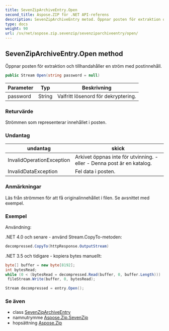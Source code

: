 ```yaml
---
title: SevenZipArchiveEntry.Open
second_title: Aspose.ZIP för .NET API-referens
description: SevenZipArchiveEntry metod. Öppnar posten för extraktion och tillhandahåller en ström med postinnehåll.
type: docs
weight: 90
url: /sv/net/aspose.zip.sevenzip/sevenziparchiveentry/open/
---
```

## SevenZipArchiveEntry.Open method

Öppnar posten för extraktion och tillhandahåller en ström med postinnehåll.

```csharp
public Stream Open(string password = null)
```

| Parameter | Typ | Beskrivning |
| --- | --- | --- |
| password | String | Valfritt lösenord för dekryptering. |

### Returvärde

Strömmen som representerar innehållet i posten.

### Undantag

| undantag | skick |
| --- | --- |
| InvalidOperationException | Arkivet öppnas inte för utvinning. - eller - Denna post är en katalog. |
| InvalidDataException | Fel data i posten. |

### Anmärkningar

Läs från strömmen för att få originalinnehållet i filen. Se avsnittet med exempel.

### Exempel

Användning:

.NET 4.0 och senare - använd Stream.CopyTo-metoden:

```csharp
decompressed.CopyTo(httpResponse.OutputStream)
```

.NET 3.5 och tidigare - kopiera bytes manuellt:

```csharp
byte[] buffer = new byte[8192];
int bytesRead;
while (0 < (bytesRead = decompressed.Read(buffer, 0, buffer.Length)))
 fileStream.Write(buffer, 0, bytesRead);
```

```csharp
Stream decompressed = entry.Open();
```

### Se även

* class [SevenZipArchiveEntry](../)
* namnutrymme [Aspose.Zip.SevenZip](../../sevenziparchiveentry/)
* hopsättning [Aspose.Zip](../../../)


